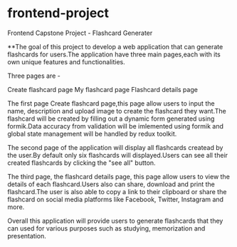 # frontend-project
Frontend Capstone Project - Flashcard Generater

**The goal of this project to develop a web application that can generate flashcards for users.The application have three main pages,each with its own unique features and functionalities.

Three pages are - 

Create flashcard page
My flashcard page
Flashcard details page 

The first page Create flashcard page,this page allow users to input the name, description and upload image to create the flashcard they want.The flashcard will be created by filling out a dynamic form generated using formik.Data accuracy from validation will be imlemented using formik and global state management will be handled by redux toolkit.

The second page of the application will display all flashcards createad by the user.By default only six flashcards will displayed.Users can see all their created flashcards by clicking the "see all" button.

The third page, the flashcard details page, this page allow users to view the details of each flashcard.Users also can share, download and print the flashcard.The user is also able to copy a link to their clipboard or share the flashcard on social media platforms like Facebook, Twitter, Instagram and more.

Overall this application will provide users to generate flashcards that they can used for various purposes such as studying, memorization and presentation.

